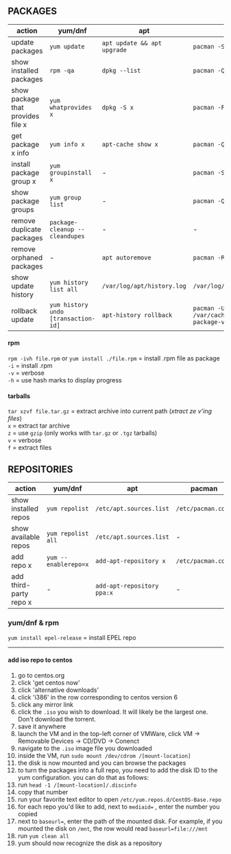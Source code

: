
## PACKAGES

| action                               | yum/dnf                             | apt                           | pacman               | pkg          |
|--------------------------------------|-------------------------------------|-------------------------------|----------------------|--------------|
| update packages                      | `yum update`                        | `apt update && apt upgrade`   | `pacman -Syu`        | `pkg update` |
| show installed packages              | `rpm -qa`                           | `dpkg --list`                 | `pacman -Q`          |              |
| show package that provides file x    | `yum whatprovides x`                | `dpkg -S x`                   | `pacman -F x`        |              |
| get package x info                   | `yum info x`                        | `apt-cache show x`            | `pacman -Qi x`       |              |
| install package group x              | `yum groupinstall x`                | -                             | `pacman -S x`        |              |
| show package groups                  | `yum group list`                    | -                             | `pacman -Qg`         |              |
| remove duplicate packages            | `package-cleanup --cleandupes`      | -                             | -                    |              |
| remove orphaned packages             | -                                   | `apt autoremove`              | `pacman -Ru`         |              |
| show update history                  | `yum history list all`              | `/var/log/apt/history.log`    | `/var/log/pacman.log`|              |
| rollback update|`yum history undo [transaction-id]`|`apt-history rollback`|`pacman -U /var/cache/pacman/pkg/[old-package-version]`|              |

#### rpm

`rpm -ivh file.rpm` or `yum install ./file.rpm` = install .rpm file as package  
`-i` = install .rpm  
`-v` = verbose  
`-h` = use hash marks to display progress

#### tarballs

`tar xzvf file.tar.gz` = extract archive into current path (*xtract ze v'ing files*)  
`x` = extract tar archive  
`z` = use `gzip` (only works with `tar.gz` or `.tgz` tarballs)  
`v` = verbose  
`f` = extract files


## REPOSITORIES

| action                  | yum/dnf               | apt                        | pacman                    | pkg |
|-------------------------|-----------------------|----------------------------|---------------------------|-----|
| show installed repos    | `yum repolist`        | `/etc/apt.sources.list`    | `/etc/pacman.conf`        |     |
| show available repos    | `yum repolist all`    | `/etc/apt.sources.list`    | -                         |     |
| add repo x              | `yum --enablerepo=x`  | `add-apt-repository x`     | `/etc/pacman.conf`        |     |
| add third-party repo x  | -                     | `add-apt-repository ppa:x` | -                         |     |

### yum/dnf & rpm

`yum install epel-release` = install EPEL repo

---
#### add iso repo to centos
1. go to centos.org
1. click 'get centos now'
1. click 'alternative downloads'
1. click 'i386' in the row corresponding to centos version 6
1. click any mirror link
1. click the `.iso` you wish to download. It will likely be the largest one. Don't download the torrent.
1. save it anywhere
1. launch the VM and in the top-left corner of VMWare, click VM -> Removable Devices -> CD/DVD -> Conenct
1. navigate to the `.iso` image file you downloaded
1. inside the VM, run `sudo mount /dev/cdrom /[mount-location]`
1. the disk is now mounted and you can browse the packages
1. to turn the packages into a full repo, you need to add the disk ID to the yum configuration. you can do that as follows:
1. run `head -1 /[mount-location]/.discinfo`
1. copy that number
1. run your favorite text editor to open `/etc/yum.repos.d/CentOS-Base.repo`
1. for each repo you'd like to add, next to `mediaid=` , enter the number you copied
1. next to `baseurl=`, enter the path of the mounted disk. For example, if you mounted the disk on `/mnt`, the row would read `baseurl=file:///mnt`
1. run `yum clean all`
1. yum should now recognize the disk as a repository

